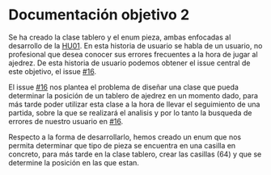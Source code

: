 # Documentación objetivo 2

Se ha creado la clase tablero y el enum pieza, ambas enfocadas al desarrollo de la [HU01](https://github.com/xCyal/A-Tracker/issues/3).
En esta historia de usuario se habla de un usuario, no profesional que desea conocer sus errores frecuentes a la hora de jugar al ajedrez.
De esta historia de usuario podemos obtener el issue central de este objetivo, el issue [#16](https://github.com/xCyal/A-Tracker/issues/16).

El issue [#16](https://github.com/xCyal/A-Tracker/issues/16) nos plantea el problema de diseñar una clase que pueda determinar la posición de un tablero de ajedrez en un momento dado,
para más tarde poder utilizar esta clase a la hora de llevar el seguimiento de una partida, sobre la que se realizará el analisis y por lo tanto la busqueda de errores de nuestro usuario en [#16](https://github.com/xCyal/A-Tracker/issues/16).

Respecto a la forma de desarrollarlo, hemos creado un enum que nos permita determinar que tipo de pieza se encuentra en una casilla en concreto, para más tarde en la clase tablero, crear las casillas (64) y que se determine la posición en las que estan.
